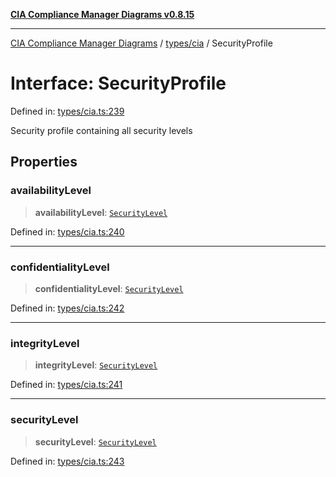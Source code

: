 [**CIA Compliance Manager Diagrams v0.8.15**](../../../README.md)

***

[CIA Compliance Manager Diagrams](../../../modules.md) / [types/cia](../README.md) / SecurityProfile

# Interface: SecurityProfile

Defined in: [types/cia.ts:239](https://github.com/Hack23/cia-compliance-manager/blob/50a3bb1fa64948444e36c06fee075b5043350db0/src/types/cia.ts#L239)

Security profile containing all security levels

## Properties

### availabilityLevel

> **availabilityLevel**: [`SecurityLevel`](../type-aliases/SecurityLevel.md)

Defined in: [types/cia.ts:240](https://github.com/Hack23/cia-compliance-manager/blob/50a3bb1fa64948444e36c06fee075b5043350db0/src/types/cia.ts#L240)

***

### confidentialityLevel

> **confidentialityLevel**: [`SecurityLevel`](../type-aliases/SecurityLevel.md)

Defined in: [types/cia.ts:242](https://github.com/Hack23/cia-compliance-manager/blob/50a3bb1fa64948444e36c06fee075b5043350db0/src/types/cia.ts#L242)

***

### integrityLevel

> **integrityLevel**: [`SecurityLevel`](../type-aliases/SecurityLevel.md)

Defined in: [types/cia.ts:241](https://github.com/Hack23/cia-compliance-manager/blob/50a3bb1fa64948444e36c06fee075b5043350db0/src/types/cia.ts#L241)

***

### securityLevel

> **securityLevel**: [`SecurityLevel`](../type-aliases/SecurityLevel.md)

Defined in: [types/cia.ts:243](https://github.com/Hack23/cia-compliance-manager/blob/50a3bb1fa64948444e36c06fee075b5043350db0/src/types/cia.ts#L243)
